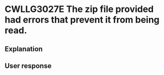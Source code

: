 # CWLLG3027E The zip file provided had errors that prevent it from being read.

## Explanation

## User response